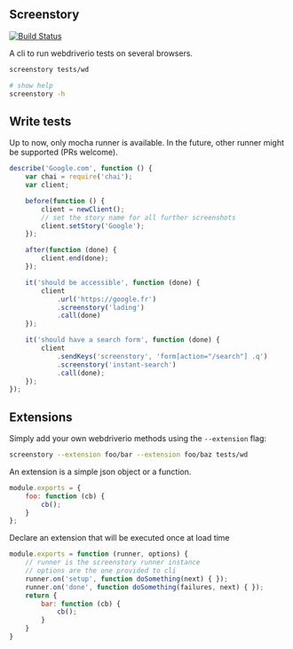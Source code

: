 ## Screenstory

[![Build
Status](https://travis-ci.org/themouette/screenstory.svg?branch=master)](https://travis-ci.org/themouette/screenstory)

A cli to run webdriverio tests on several browsers.

``` bash
screenstory tests/wd

# show help
screenstory -h
```

## Write tests

Up to now, only mocha runner is available. In the future, other runner might be
supported (PRs welcome).

``` javascript
describe('Google.com', function () {
    var chai = require('chai');
    var client;

    before(function () {
        client = newClient();
        // set the story name for all further screenshots
        client.setStory('Google');
    });

    after(function (done) {
        client.end(done);
    });

    it('should be accessible', function (done) {
        client
            .url('https://google.fr')
            .screenstory('lading')
            .call(done)
    });

    it('should have a search form', function (done) {
        client
            .sendKeys('screenstory', 'form[action="/search"] .q')
            .screenstory('instant-search')
            .call(done);
    });
});
```

## Extensions

Simply add your own webdriverio methods using the `--extension` flag:

``` bash
screenstory --extension foo/bar --extension foo/baz tests/wd
```

An extension is a simple json object or a function.

``` javascript
module.exports = {
    foo: function (cb) {
        cb();
    }
};
```

Declare an extension that will be executed once at load time

``` javascript
module.exports = function (runner, options) {
    // runner is the screenstory runner instance
    // options are the one provided to cli
    runner.on('setup', function doSomething(next) { });
    runner.on('done', function doSomething(failures, next) { });
    return {
        bar: function (cb) {
            cb();
        }
    }
}
```
